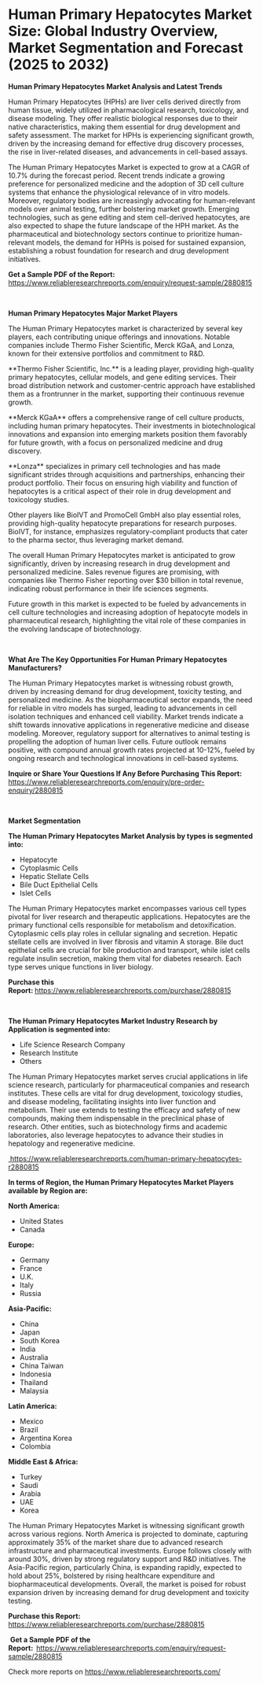<p><h1>Human Primary Hepatocytes Market Size: Global Industry Overview, Market Segmentation and Forecast (2025 to 2032)</h1></p><p><strong>Human Primary Hepatocytes Market Analysis and Latest Trends</strong></p>
<p><p>Human Primary Hepatocytes (HPHs) are liver cells derived directly from human tissue, widely utilized in pharmacological research, toxicology, and disease modeling. They offer realistic biological responses due to their native characteristics, making them essential for drug development and safety assessment. The market for HPHs is experiencing significant growth, driven by the increasing demand for effective drug discovery processes, the rise in liver-related diseases, and advancements in cell-based assays.</p><p>The Human Primary Hepatocytes Market is expected to grow at a CAGR of 10.7% during the forecast period. Recent trends indicate a growing preference for personalized medicine and the adoption of 3D cell culture systems that enhance the physiological relevance of in vitro models. Moreover, regulatory bodies are increasingly advocating for human-relevant models over animal testing, further bolstering market growth. Emerging technologies, such as gene editing and stem cell-derived hepatocytes, are also expected to shape the future landscape of the HPH market. As the pharmaceutical and biotechnology sectors continue to prioritize human-relevant models, the demand for HPHs is poised for sustained expansion, establishing a robust foundation for research and drug development initiatives.</p></p>
<p><strong>Get a Sample PDF of the Report:&nbsp;</strong> <a href="https://www.reliableresearchreports.com/enquiry/request-sample/2880815?utm_campaign=3054&utm_medium=2&utm_source=Github&utm_content=ia&utm_term=12032025&utm_id=human-primary-hepatocytes">https://www.reliableresearchreports.com/enquiry/request-sample/2880815</a></p>
<p>&nbsp;</p>
<p><strong>Human Primary Hepatocytes Major Market Players</strong></p>
<p><p>The Human Primary Hepatocytes market is characterized by several key players, each contributing unique offerings and innovations. Notable companies include Thermo Fisher Scientific, Merck KGaA, and Lonza, known for their extensive portfolios and commitment to R&D.</p><p>**Thermo Fisher Scientific, Inc.** is a leading player, providing high-quality primary hepatocytes, cellular models, and gene editing services. Their broad distribution network and customer-centric approach have established them as a frontrunner in the market, supporting their continuous revenue growth.</p><p>**Merck KGaA** offers a comprehensive range of cell culture products, including human primary hepatocytes. Their investments in biotechnological innovations and expansion into emerging markets position them favorably for future growth, with a focus on personalized medicine and drug discovery.</p><p>**Lonza** specializes in primary cell technologies and has made significant strides through acquisitions and partnerships, enhancing their product portfolio. Their focus on ensuring high viability and function of hepatocytes is a critical aspect of their role in drug development and toxicology studies.</p><p>Other players like BioIVT and PromoCell GmbH also play essential roles, providing high-quality hepatocyte preparations for research purposes. BioIVT, for instance, emphasizes regulatory-compliant products that cater to the pharma sector, thus leveraging market demand.</p><p>The overall Human Primary Hepatocytes market is anticipated to grow significantly, driven by increasing research in drug development and personalized medicine. Sales revenue figures are promising, with companies like Thermo Fisher reporting over $30 billion in total revenue, indicating robust performance in their life sciences segments.</p><p>Future growth in this market is expected to be fueled by advancements in cell culture technologies and increasing adoption of hepatocyte models in pharmaceutical research, highlighting the vital role of these companies in the evolving landscape of biotechnology.</p></p>
<p>&nbsp;</p>
<p><strong>What Are The Key Opportunities For Human Primary Hepatocytes Manufacturers?</strong></p>
<p><p>The Human Primary Hepatocytes market is witnessing robust growth, driven by increasing demand for drug development, toxicity testing, and personalized medicine. As the biopharmaceutical sector expands, the need for reliable in vitro models has surged, leading to advancements in cell isolation techniques and enhanced cell viability. Market trends indicate a shift towards innovative applications in regenerative medicine and disease modeling. Moreover, regulatory support for alternatives to animal testing is propelling the adoption of human liver cells. Future outlook remains positive, with compound annual growth rates projected at 10-12%, fueled by ongoing research and technological innovations in cell-based systems.</p></p>
<p><strong>Inquire or Share Your Questions If Any Before Purchasing This Report:</strong> <a href="https://www.reliableresearchreports.com/enquiry/pre-order-enquiry/2880815?utm_campaign=3054&utm_medium=2&utm_source=Github&utm_content=ia&utm_term=12032025&utm_id=human-primary-hepatocytes">https://www.reliableresearchreports.com/enquiry/pre-order-enquiry/2880815</a></p>
<p>&nbsp;</p>
<p><strong>Market Segmentation</strong></p>
<p><strong>The Human Primary Hepatocytes Market Analysis by types is segmented into:</strong></p>
<p><ul><li>Hepatocyte</li><li>Cytoplasmic Cells</li><li>Hepatic Stellate Cells</li><li>Bile Duct Epithelial Cells</li><li>Islet Cells</li></ul></p>
<p><p>The Human Primary Hepatocytes market encompasses various cell types pivotal for liver research and therapeutic applications. Hepatocytes are the primary functional cells responsible for metabolism and detoxification. Cytoplasmic cells play roles in cellular signaling and secretion. Hepatic stellate cells are involved in liver fibrosis and vitamin A storage. Bile duct epithelial cells are crucial for bile production and transport, while islet cells regulate insulin secretion, making them vital for diabetes research. Each type serves unique functions in liver biology.</p></p>
<p><strong>Purchase this Report:&nbsp;</strong><a href="https://www.reliableresearchreports.com/purchase/2880815?utm_campaign=3054&utm_medium=2&utm_source=Github&utm_content=ia&utm_term=12032025&utm_id=human-primary-hepatocytes">https://www.reliableresearchreports.com/purchase/2880815</a></p>
<p>&nbsp;</p>
<p><strong>The Human Primary Hepatocytes Market Industry Research by Application is segmented into:</strong></p>
<p><ul><li>Life Science Research Company</li><li>Research Institute</li><li>Others</li></ul></p>
<p><p>The Human Primary Hepatocytes market serves crucial applications in life science research, particularly for pharmaceutical companies and research institutes. These cells are vital for drug development, toxicology studies, and disease modeling, facilitating insights into liver function and metabolism. Their use extends to testing the efficacy and safety of new compounds, making them indispensable in the preclinical phase of research. Other entities, such as biotechnology firms and academic laboratories, also leverage hepatocytes to advance their studies in hepatology and regenerative medicine.</p></p>
<p><a href="https://www.reliableresearchreports.com/human-primary-hepatocytes-r2880815?utm_campaign=3054&utm_medium=2&utm_source=Github&utm_content=ia&utm_term=12032025&utm_id=human-primary-hepatocytes">&nbsp;https://www.reliableresearchreports.com/human-primary-hepatocytes-r2880815</a></p>
<p><strong>In terms of Region, the Human Primary Hepatocytes Market Players available by Region are:</strong></p>
<p>
    <p> <strong> North America: </strong>
        <ul>
            <li>United States</li>
            <li>Canada</li>
        </ul>
        </p> 
    <p> <strong> Europe: </strong>
        <ul>
            <li>Germany</li>
            <li>France</li>
            <li>U.K.</li>
            <li>Italy</li>
            <li>Russia</li>
        </ul>
        </p> 
    <p> <strong> Asia-Pacific: </strong>
        <ul>
            <li>China</li>
            <li>Japan</li>
            <li>South Korea</li>
            <li>India</li>
            <li>Australia</li>
            <li>China Taiwan</li>
            <li>Indonesia</li>
            <li>Thailand</li>
            <li>Malaysia</li>
        </ul>
        </p> 
    <p> <strong> Latin America: </strong>
        <ul>
            <li>Mexico</li>
            <li>Brazil</li>
            <li>Argentina Korea</li>
            <li>Colombia</li>
        </ul>
        </p> 
    <p> <strong> Middle East & Africa: </strong>
        <ul>
            <li>Turkey</li>
            <li>Saudi</li>
            <li>Arabia</li>
            <li>UAE</li>
            <li>Korea</li>
        </ul>
    </p>
    </p>
<p><p>The Human Primary Hepatocytes Market is witnessing significant growth across various regions. North America is projected to dominate, capturing approximately 35% of the market share due to advanced research infrastructure and pharmaceutical investments. Europe follows closely with around 30%, driven by strong regulatory support and R&D initiatives. The Asia-Pacific region, particularly China, is expanding rapidly, expected to hold about 25%, bolstered by rising healthcare expenditure and biopharmaceutical developments. Overall, the market is poised for robust expansion driven by increasing demand for drug development and toxicity testing.</p></p>
<p><strong>Purchase this Report: </strong><a href="https://www.reliableresearchreports.com/purchase/2880815?utm_campaign=3054&utm_medium=2&utm_source=Github&utm_content=ia&utm_term=12032025&utm_id=human-primary-hepatocytes">https://www.reliableresearchreports.com/purchase/2880815</a></p>
<p>&nbsp;<strong>Get a Sample PDF of the Report:&nbsp;&nbsp;</strong><a href="https://www.reliableresearchreports.com/enquiry/request-sample/2880815?utm_campaign=3054&utm_medium=2&utm_source=Github&utm_content=ia&utm_term=12032025&utm_id=human-primary-hepatocytes">https://www.reliableresearchreports.com/enquiry/request-sample/2880815</a></p>
<p><strong></strong></p>
<p>Check more reports on <a href="https://www.reliableresearchreports.com/?utm_campaign=3054&utm_medium=2&utm_source=Github&utm_content=ia&utm_term=12032025&utm_id=human-primary-hepatocytes">https://www.reliableresearchreports.com/</a></p>